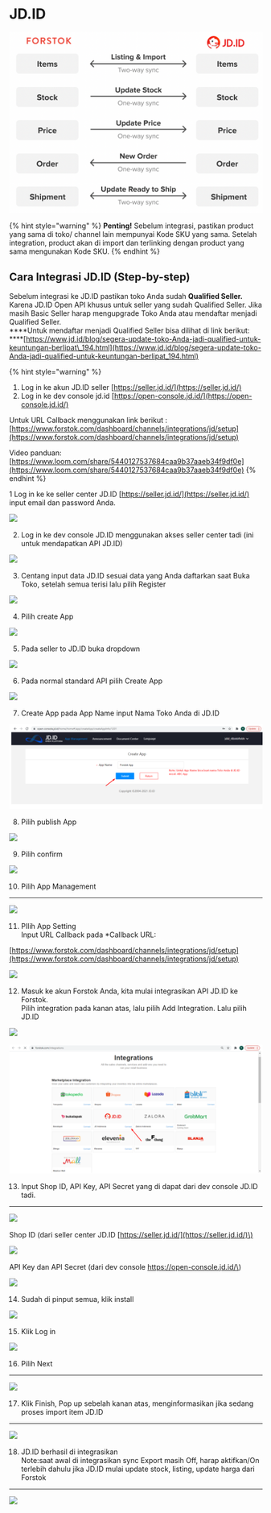 # JD.ID

![](../../.gitbook/assets/screen-shot-2021-05-31-at-1.13.24-pm.png)

{% hint style="warning" %}
**Penting!**  Sebelum integrasi, pastikan product yang sama di toko/ channel lain mempunyai Kode SKU yang sama. Setelah integration, product akan di import dan terlinking dengan product yang sama mengunakan Kode SKU.
{% endhint %}

## Cara Integrasi JD.ID \(Step-by-step\)

Sebelum integrasi ke JD.ID pastikan toko Anda sudah **Qualified Seller.** Karena JD.ID Open API khusus untuk seller yang sudah Qualified Seller. Jika masih Basic Seller harap mengupgrade Toko Anda atau mendaftar menjadi Qualified Seller.  
****Untuk mendaftar menjadi Qualified Seller bisa dilihat di link berikut:  
****[https://www.jd.id/blog/segera-update-toko-Anda-jadi-qualified-untuk-keuntungan-berlipat\_194.html](https://www.jd.id/blog/segera-update-toko-Anda-jadi-qualified-untuk-keuntungan-berlipat_194.html)

{% hint style="warning" %}
1. Log in ke akun JD.ID seller [https://seller.jd.id/](https://seller.jd.id/)
2. Log in ke dev console jd.id [https://open-console.jd.id/](https://open-console.jd.id/)

Untuk URL Callback menggunakan link berikut : [https://www.forstok.com/dashboard/channels/integrations/jd/setup](https://www.forstok.com/dashboard/channels/integrations/jd/setup)

Video panduan: [https://www.loom.com/share/5440127537684caa9b37aaeb34f9df0e](https://www.loom.com/share/5440127537684caa9b37aaeb34f9df0e)
{% endhint %}



1 Log in ke ke seller center JD.ID [https://seller.jd.id/](https://seller.jd.id/) input email dan password Anda.  


![](https://lh3.googleusercontent.com/TFHNnpmnWhw9Ro8bal4tcPv1SHuyjq0_md8TyHja88PNNuOYNKgxobL2l02Aoa-k9kU25TSTlhf0lJqigsliVr6citzXJ70EuRV8-kXfAF1vox6i_m3B5dH6mdQAWflqT-mUlIUM)

2. Log in ke dev console JD.ID menggunakan akses seller center tadi \(ini untuk mendapatkan API JD.ID\)  


![](https://lh4.googleusercontent.com/OBjmmL034kjAtVQM7CVIWzg0y36O023OZW5M8dAB-nhqiabmmbM3oEXZxZ0cDN3rGYsjrWLHCLPm-89nOOAz12C14_OV-rOPF9ogyflpvfB_1FLdc8T_yxRtWqyD6Yijvkco6Hrc)

3. Centang input data JD.ID sesuai data yang Anda daftarkan saat Buka Toko, setelah semua terisi lalu pilih Register  


![](https://lh5.googleusercontent.com/Vppkehpv1pV2x3dwRK08aMUNEpWpr4nBdWN3-npgml226BMXa569aMIbxyo8Mnckrz03shggSg0081PRNkttTIeOnKPXKiFi6M86e7kWHLps2B0Dsrue59UX2hgMAsMB13GE42nK)

4. Pilih create App  


![](https://lh4.googleusercontent.com/5gWRuXu7qCrAq6owF1du95uTA1odQIv3TbSuYDSlaxRTS_BlDd0TLh9__8c82P4egEyAfgOOnF1PQ0CqDmxKs8rkwGn3TR7dgUZp10WROrfa2CtRfgjdv77nvhWkUyhJqkXxrA7W)

5. Pada seller to JD.ID buka dropdown

![](https://lh6.googleusercontent.com/-bi4J4u6ZKrJLkszwIIUW5wk0Z8_iLcWAIyq873UaKqw6wXsgfSFVjZYWc5hiNVx6C1CGrxU0kYBl3FtqQoFk5wUrWhXWQX3eZzxQlxg3Jyh631fz9QLkScj0VP0qdaKQitn0v7k)

6. Pada normal standard API pilih Create App  


![](https://lh5.googleusercontent.com/M7uaep58Wdz8r2X9DPuqImMxLN0lXsdgEmLc0_2_q_Nq1MyPM_mJQAayQCzIMNaf_rXE7FjIIAn_OFBaX5drccKWNT-1Pf-OsyCdHY4g-W0TB8JcFnHsC8LsOCngXnzprARG0ND2)

7. Create App pada App Name input Nama Toko Anda di JD.ID

![](../../.gitbook/assets/image%20%28410%29.png)

8. Pilih publish App

![](https://lh5.googleusercontent.com/fqLjdYHqZmeYdB7-sKbcTQuHO9as1wGY_7LRvPLkydR-U57oVkYu6PJeRHfNUkXQGb8cIXlm7MtI6agDNJLCTq_w7Xa_0UZo3n1drCv_kBq1x0lLiVQFx60q6hV9JOtKzvHmcO1P)

9. Pilih confirm

![](https://lh3.googleusercontent.com/H16CBg3i1OQ53Zpd9J7Ux74WbdO-YK5qCFKBXk5W5_INAMtygitVPQ47Jn2O0xP_D1M3SuvQJJVG0NVA8Y2ntDswYLRy4iZ5JZKiG5tq0ZyJ_8T1fagGs1vUThefZzAqOJ9Eiqs-)

10. Pilih App Management  
****

![](https://lh5.googleusercontent.com/HcNoUyJRo3o3ssZtMuf6f7GDWW90gsaOACj34TM256ue43fY4cInRXOX-s9yPd6gHATcR1qbfeG0ohLw85DXxQI0NtvVhK4H6hiCTZywFjZcBHJTZRfOTVfJSdrpjhZgXOdI0e2D)

11. PIlih App Setting  
Input URL Callback pada \*Callback URL:

[https://www.forstok.com/dashboard/channels/integrations/jd/setup](https://www.forstok.com/dashboard/channels/integrations/jd/setup)

![](https://lh6.googleusercontent.com/IRbJz2M4R5EK7swczSHEq47EUJfUVphx9vpX4TRYS9rs979t8Xag75zrg2cjMdDcTi6kHCA6LndFRayv0SHDXM4Tnt2SyrZQAoZD7WlJzccT5GbmMxIt2P48n983dzsd7XpzSjNj)

12. Masuk ke akun Forstok Anda, kita mulai integrasikan API JD.ID ke Forstok.  
Pilih integration pada kanan atas, lalu pilih Add Integration. Lalu pilih JD.ID

![](https://lh3.googleusercontent.com/eU0sSGleiF7yTRexdL6G9iU61iVoi874rOHvxivBIHIx432gwjsLKI2uFf5g_GAiHADEhAyq9Cw3HIes2WJu1YoMzADr9d-WAqRWZxX5NnYwhH3ySN3eyL9rw0xdIgW0zDTNMNM1)

![](../../.gitbook/assets/image%20%28409%29.png)

13. Input Shop ID, API Key, API Secret yang di dapat dari dev console JD.ID tadi.  
****

![](https://lh6.googleusercontent.com/HS0E6ZzmUa4frG_ctQGrCdvfLcS-Vkp6nhMzXjFFNrBL28taIrckjGH60PdWyKBc0BU4drHiRpaxBzEyU9xXhbvqO0WeNGElzAof2qzI1MwxtetfMI4vnLmZcZD_qA0-LJNlj_RW)

Shop ID \(dari seller center JD.ID [https://seller.jd.id/](https://seller.jd.id/)\)

![](https://lh6.googleusercontent.com/iZcFGi4Tm6WbNOURHe1L1TtUkacZKp08P4DiBalDxbgy5Q8YZCD-7D7WvLeGjBj5s7ntS-QuSICFkC_TLoj83VH3D7VXNIwt3D2eQTW69pTuoC1oyLRpwpf8KvzMIQsNXOv9yyY1)

API Key dan API Secret \(dari dev console https://open-console.jd.id/\)

![](https://lh3.googleusercontent.com/loXZ2V1Gtj76_hgmAP31MDDiyg6pggzFrKIvhpzMSQOKtBCZhMvcgt9-ChJ-kbkG6_9cIL9fe_C4sCRq5sKCecD058QAE0rGfSeDwOylyMp-B2DbunEnKILxzF6ETCWQO_wLu8aH)

14. Sudah di pinput semua, klik install  


![](https://lh4.googleusercontent.com/qhdFR5_YKFp9jDOj29HS-LKEoh58geRbO4QWfdPM4Lu57q1owx751scTTkROY5T7lv6uCieX4winUapxYpjcWqjA6STKsBszpC456qgDTqySZqwpYCVUnCZhCPY2jbSSi8Wq7kJo)

15. Klik Log in  


![](https://lh6.googleusercontent.com/XmWcuZJqA9FrCQU70mQ-KGHWKENpVA50Bigl2hXu5KlAeDn_IVI9YAf3_uViQ_BTTucYqjylvugXf0fuHEKRgaseXZ6YKx4iLIwJ5HE46C0eOy3jxdmgavDpqh3dzkGtSsEe_Wb0)

16. Pilih Next  
****

![](https://lh6.googleusercontent.com/AeMzspQrycnmZEQCYkCdN3Cjs6HGZevJe3HWSo-Bg3_x_w0xtPsXla74jHBeUiB6Ue6Ch0eLM-0RC67IG7T5AB7EE9g_DwR1HxnHP3GwPrNSISQSiKxukehK5PaNGHNtFiMwCJsd)

17. Klik Finish, Pop up sebelah kanan atas, menginformasikan jika sedang proses import item JD.ID  
****  


![](https://lh3.googleusercontent.com/qZtoz03SdTGvZHn3zrspapFkFdcRrK1iAdpRdz2ST1qSBfrEz0hPrKL66KvwkQ7aV9hBIialFybG9XfY0p7go4GIizFuF5wEgaHDMYj0u4y2BfMqA3_0YQqalPriZhRcYJU5f_NG)

18. JD.ID berhasil di integrasikan  
Note:saat awal di integrasikan sync Export masih Off, harap aktifkan/On terlebih dahulu jika JD.ID mulai update stock, listing, update harga dari Forstok  
****

![](https://lh3.googleusercontent.com/u8SknBniwzULnESwMyEQ_2xlgw_mk3L2PQszAl13sLTBE1RZFiFfbDQMwzT2aIfEZxodOnkfpdoiHoxrs3NnqiyCNcBXx2EJrmpYDu1zb8TcfrcIrJLsoOmQ9yhZaSyEg40_DtJu)

